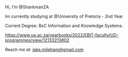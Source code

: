 Hi, I’m @SharkmanZA

Im currently studying at @University of Pretoria - 2nd Year

Current Degree: BsC Information and Knowledge Systems. 

https://www.up.ac.za/yearbooks/2022/EBIT-faculty/UD-programmes/view/12133213#02

Reach me at: jake.mileham@gmail.com

<!---
SharkmanZA/SharkmanZA is a ✨ special ✨ repository because its `README.md` (this file) appears on your GitHub profile.
You can click the Preview link to take a look at your changes.
--->
